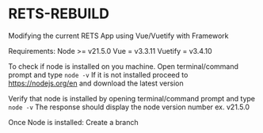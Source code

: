 # RETS-REBUILD
Modifying the current RETS App using Vue/Vuetify with Framework

Requirements:
Node >= v21.5.0
Vue = v3.3.11
Vuetify = v3.4.10


To check if node is installed on you machine. Open terminal/command prompt and type `node -v`
If it is not installed proceed to https://nodejs.org/en and download the latest version

Verify that node is installed by opening terminal/command prompt and type `node -v`
The response should display the node version number ex. v21.5.0

Once Node is installed:
Create a branch




